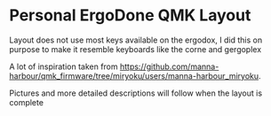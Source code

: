 # Personal ErgoDone QMK Layout
Layout does not use most keys available on the ergodox, I did this on purpose to make it resemble keyboards like the corne and gergoplex

A lot of inspiration taken from https://github.com/manna-harbour/qmk_firmware/tree/miryoku/users/manna-harbour_miryoku.

Pictures and more detailed descriptions will follow when the layout is complete